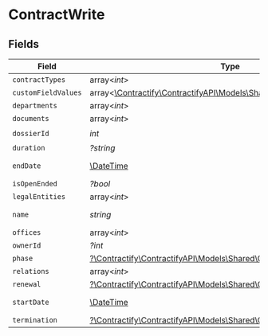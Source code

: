 # ContractWrite


## Fields

| Field                                                                                                                  | Type                                                                                                                   | Required                                                                                                               | Description                                                                                                            | Example                                                                                                                |
| ---------------------------------------------------------------------------------------------------------------------- | ---------------------------------------------------------------------------------------------------------------------- | ---------------------------------------------------------------------------------------------------------------------- | ---------------------------------------------------------------------------------------------------------------------- | ---------------------------------------------------------------------------------------------------------------------- |
| `contractTypes`                                                                                                        | array<*int*>                                                                                                           | :heavy_minus_sign:                                                                                                     | N/A                                                                                                                    | [1,2]                                                                                                                  |
| `customFieldValues`                                                                                                    | array<[\Contractify\ContractifyAPI\Models\Shared\CustomFieldValueWrite](../../Models/Shared/CustomFieldValueWrite.md)> | :heavy_minus_sign:                                                                                                     | N/A                                                                                                                    |                                                                                                                        |
| `departments`                                                                                                          | array<*int*>                                                                                                           | :heavy_minus_sign:                                                                                                     | N/A                                                                                                                    | [1,2]                                                                                                                  |
| `documents`                                                                                                            | array<*int*>                                                                                                           | :heavy_minus_sign:                                                                                                     | N/A                                                                                                                    | 1                                                                                                                      |
| `dossierId`                                                                                                            | *int*                                                                                                                  | :heavy_check_mark:                                                                                                     | N/A                                                                                                                    | 1                                                                                                                      |
| `duration`                                                                                                             | *?string*                                                                                                              | :heavy_minus_sign:                                                                                                     | N/A                                                                                                                    | P1Y                                                                                                                    |
| `endDate`                                                                                                              | [\DateTime](https://www.php.net/manual/en/class.datetime.php)                                                          | :heavy_minus_sign:                                                                                                     | N/A                                                                                                                    | 2021-12-31                                                                                                             |
| `isOpenEnded`                                                                                                          | *?bool*                                                                                                                | :heavy_minus_sign:                                                                                                     | N/A                                                                                                                    |                                                                                                                        |
| `legalEntities`                                                                                                        | array<*int*>                                                                                                           | :heavy_minus_sign:                                                                                                     | N/A                                                                                                                    | [1,2]                                                                                                                  |
| `name`                                                                                                                 | *string*                                                                                                               | :heavy_check_mark:                                                                                                     | N/A                                                                                                                    | Partnership agreement                                                                                                  |
| `offices`                                                                                                              | array<*int*>                                                                                                           | :heavy_minus_sign:                                                                                                     | N/A                                                                                                                    | [1,2]                                                                                                                  |
| `ownerId`                                                                                                              | *?int*                                                                                                                 | :heavy_minus_sign:                                                                                                     | N/A                                                                                                                    | 1                                                                                                                      |
| `phase`                                                                                                                | [?\Contractify\ContractifyAPI\Models\Shared\ContractPhase](../../Models/Shared/ContractPhase.md)                       | :heavy_minus_sign:                                                                                                     | N/A                                                                                                                    | ongoing                                                                                                                |
| `relations`                                                                                                            | array<*int*>                                                                                                           | :heavy_minus_sign:                                                                                                     | N/A                                                                                                                    | [1,2]                                                                                                                  |
| `renewal`                                                                                                              | [?\Contractify\ContractifyAPI\Models\Shared\ContractRenewal](../../Models/Shared/ContractRenewal.md)                   | :heavy_minus_sign:                                                                                                     | N/A                                                                                                                    |                                                                                                                        |
| `startDate`                                                                                                            | [\DateTime](https://www.php.net/manual/en/class.datetime.php)                                                          | :heavy_minus_sign:                                                                                                     | N/A                                                                                                                    | 2021-01-01                                                                                                             |
| `termination`                                                                                                          | [?\Contractify\ContractifyAPI\Models\Shared\ContractTermination](../../Models/Shared/ContractTermination.md)           | :heavy_minus_sign:                                                                                                     | N/A                                                                                                                    |                                                                                                                        |